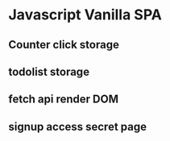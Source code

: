 # Javascript Vanilla SPA

## Counter click storage
## todolist storage
## fetch api render DOM
## signup access secret page
